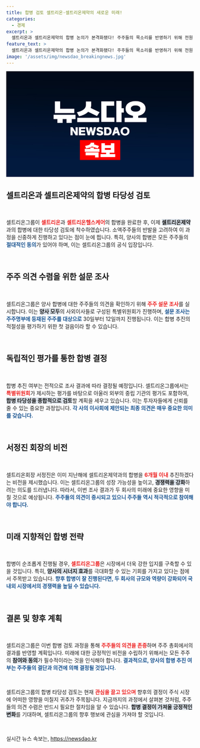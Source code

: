 ```yaml
---
title: 합병 검토 셀트리온·셀트리온제약의 새로운 미래!
categories:
  - 경제
excerpt: >
  셀트리온과 셀트리온제약의 합병 논의가 본격화됐다! 주주들의 목소리를 반영하기 위해 전원 사외이사로 구성된 특별위원회가 출범하며, 설문 조사가 진행된다. 과연 어떤 결론이 나올까?
feature_text: >
  셀트리온과 셀트리온제약의 합병 논의가 본격화됐다! 주주들의 목소리를 반영하기 위해 전원 사외이사로 구성된 특별위원회가 출범하며, 설문 조사가 진행된다. 과연 어떤 결론이 나올까?
image: '/assets/img/newsdao_breakingnews.jpg'
---
```


<p><img src="/assets/img/newsdao_breakingnews.jpg" alt="ranknews 속보" /></p>

<h2 data-ke-size="size26">셀트리온과 셀트리온제약의 합병 타당성 검토</h2>

<p data-ke-size="size16">&nbsp;</p>

<p>셀트리온그룹이 <b><span style="color: #ee2323;">셀트리온</span></b>과 <b><span style="color: #ee2323;">셀트리온헬스케어</span></b>의 합병을 완료한 후, 이제 <b><span style="background-color: #21538527;">셀트리온제약</span></b>과의 합병에 대한 타당성 검토에 착수하였습니다. 소액주주들의 반발을 고려하여 이 과정을 신중하게 진행하고 있다는 점이 눈에 띕니다. 특히, 양사의 합병은 모든 주주들의 <b><span style="color: #1a5490;">절대적인 동의</span></b>가 있어야 하며, 이는 셀트리온그룹의 공식 입장입니다.</p>

<p data-ke-size="size16">&nbsp;</p>

<h2 data-ke-size="size26">주주 의견 수렴을 위한 설문 조사</h2>

<p data-ke-size="size16">&nbsp;</p>

<p>셀트리온그룹은 양사 합병에 대한 주주들의 의견을 확인하기 위해 <b><span style="color: #ee2323;">주주 설문 조사</span></b>를 실시합니다. 이는 <b><span style="background-color: #21538527;">양사 모두</span></b>의 사외이사들로 구성된 특별위원회가 진행하며, <b><span style="color: #1a5490;">설문 조사는 주주명부에 등재된 주주를 대상으로</span></b> 30일부터 12일까지 진행됩니다. 이는 합병 추진의 적절성을 평가하기 위한 첫 걸음이라 할 수 있습니다.</p>

<p data-ke-size="size16">&nbsp;</p>

<h2 data-ke-size="size26">독립적인 평가를 통한 합병 결정</h2>

<p data-ke-size="size16">&nbsp;</p>

<p>합병 추진 여부는 전적으로 조사 결과에 따라 결정될 예정입니다. 셀트리온그룹에서는 <b><span style="color: #ee2323;">특별위원회</span></b>가 제시하는 평가를 바탕으로 아울러 외부의 중립 기관의 평가도 포함하여, <b><span style="background-color: #21538527;">합병 타당성을 종합적으로 검토</span></b>할 계획을 세우고 있습니다. 이는 투자자들에게 신뢰를 줄 수 있는 중요한 과정입니다. <b><span style="color: #1a5490;">각 사의 이사회에 제안되는 최종 의견은 매우 중요한 의미를 갖습니다.</span></b></p>

<p data-ke-size="size16">&nbsp;</p>

<h2 data-ke-size="size26">서정진 회장의 비전</h2>

<p data-ke-size="size16">&nbsp;</p>

<p>셀트리온회장 서정진은 이미 지난해에 셀트리온제약과의 합병을 <b><span style="color: #ee2323;">6개월 이내</span></b> 추진하겠다는 비전을 제시했습니다. 이는 셀트리온그룹의 성장 가능성을 높이고, <b><span style="background-color: #21538527;">경쟁력을 강화</span></b>하려는 의도를 드러냅니다. 따라서, 이번 조사 결과가 두 회사의 미래에 중요한 영향을 미칠 것으로 예상됩니다. <b><span style="color: #1a5490;">주주들의 의견이 중시되고 있으니 주주들 역시 적극적으로 참여해야 합니다.</span></b></p>

<p data-ke-size="size16">&nbsp;</p>

<h2 data-ke-size="size26">미래 지향적인 합병 전략</h2>

<p data-ke-size="size16">&nbsp;</p>

<p>합병이 순조롭게 진행될 경우, <b><span style="color: #ee2323;">셀트리온그룹</span></b>은 시장에서 더욱 강한 입지를 구축할 수 있을 것입니다. 특히, <b><span style="background-color: #21538527;">양사의 시너지 효과</span></b>를 극대화할 수 있는 기회를 가지고 있다는 점에서 주목받고 있습니다. <b><span style="color: #1a5490;">향후 합병이 잘 진행된다면, 두 회사의 규모와 역량이 강화되어 국내외 시장에서의 경쟁력을 높일 수 있습니다.</span></b></p>

<p data-ke-size="size16">&nbsp;</p>

<h2 data-ke-size="size26">결론 및 향후 계획</h2>

<p data-ke-size="size16">&nbsp;</p>

<p>셀트리온그룹은 이번 합병 검토 과정을 통해 <b><span style="color: #ee2323;">주주들의 의견을 존중</span></b>하며 주주 총회에서의 결과를 반영할 계획입니다. 미래에 대한 긍정적인 비전을 수립하기 위해서는 모든 주주의 <b><span style="background-color: #21538527;">참여와 동의</span></b>가 필수적이라는 것을 인식해야 합니다. <b><span style="color: #1a5490;">결과적으로, 양사의 합병 추진 여부는 주주들의 결단과 의견에 의해 결정될 것입니다.</span></b></p>

<p data-ke-size="size16">&nbsp;</p>

<p>셀트리온그룹의 합병 타당성 검토는 현재 <b><span style="color: #ee2323;">관심을 끌고 있으며</span></b> 향후의 결정이 주식 시장에 어떠한 영향을 미칠지 귀추가 주목됩니다. 지금까지의 과정에서 살펴본 것처럼, 주주들의 의견 수렴은 반드시 필요한 절차임을 알 수 있습니다. <b><span style="background-color: #21538527;">합병 결정이 가져올 긍정적인 변화</span></b>를 기대하며, 셀트리온그룹의 향후 행보에 관심을 가져야 할 것입니다.</p>

<p data-ke-size="size16">&nbsp;</p>
실시간 뉴스 속보는, <a href="https://newsdao.kr" rel="dofollow">https://newsdao.kr</a>


